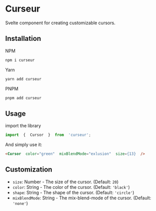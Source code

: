 
# Curseur

Svelte component for creating customizable cursors.

## Installation
NPM
```bash
npm i curseur
```
Yarn
```bash
yarn add curseur
```
PNPM
```bash
pnpm add curseur
```

## Usage

import the library
```js
import  {  Cursor  }  from  'curseur';
```
And simply use it:
```html
<Cursor  color="green"  mixBlendMode="exlusion"  size={13}  />
```

## Customization

- `size`: Number - The size of the cursor. (Default: `20`)
-  `color`: String - The color of the cursor. (Default: `'black'`)
-  `shape`: String - The shape of the cursor. (Default: `'circle'`)
- `mixBlendMode`: String - The mix-blend-mode of the cursor. (Default: `'none'`)